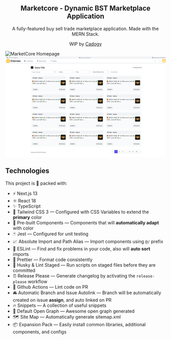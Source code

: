<div align="center">
  <h2>Marketcore - Dynamic BST Marketplace Application</h2>
  <p>A fully-featured buy sell trade marketplace application. Made with the MERN Stack.</p>
  <p>WIP by <a href="https://cadogy.com">Cadogy</a></p>
</div>

<img src="homepage-v2.png" alt="MarketCore Homepage" />
<img src="productpage-v2.png" alt="MarketCore Products Page" />

## Technologies

This project is 🔋 packed with:

- ⚡️ Next.js 13
- ⚛️ React 18
- ✨ TypeScript
- 💨 Tailwind CSS 3 — Configured with CSS Variables to extend the **primary** color
- 💎 Pre-built Components — Components that will **automatically adapt** with color
- 🃏 Jest — Configured for unit testing
- 📈 Absolute Import and Path Alias — Import components using `@/` prefix
- 📏 ESLint — Find and fix problems in your code, also will **auto sort** imports
- 💖 Prettier — Format code consistently
- 🐶 Husky & Lint Staged — Run scripts on staged files before they are committed
- ⏰ Release Please — Generate changelog by activating the `release-please` workflow
- 👷 Github Actions — Lint code on PR
- 🚘 Automatic Branch and Issue Autolink — Branch will be automatically created on issue **assign**, and auto linked on PR
- 🔥 Snippets — A collection of useful snippets
- 👀 Default Open Graph — Awesome open graph generated
- 🗺 Site Map — Automatically generate sitemap.xml
- 📦 Expansion Pack — Easily install common libraries, additional components, and configs
